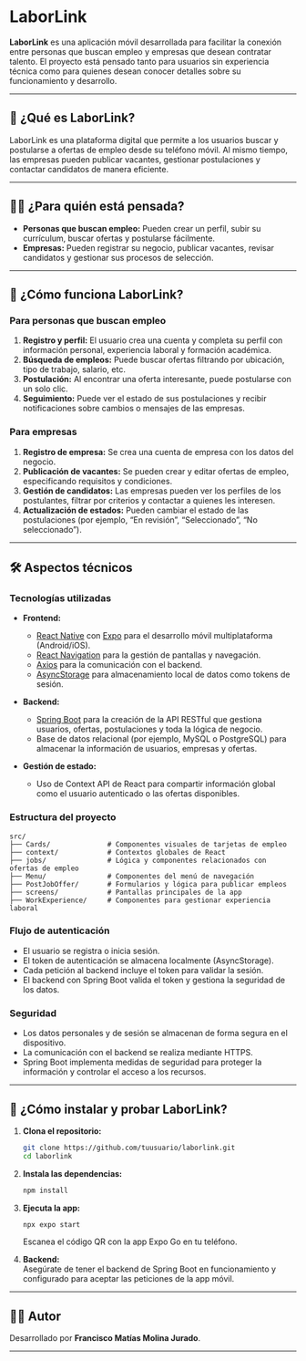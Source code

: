 # LaborLink

**LaborLink** es una aplicación móvil desarrollada para facilitar la conexión entre personas que buscan empleo y empresas que desean contratar talento. El proyecto está pensado tanto para usuarios sin experiencia técnica como para quienes desean conocer detalles sobre su funcionamiento y desarrollo.

---

## 🌟 ¿Qué es LaborLink?

LaborLink es una plataforma digital que permite a los usuarios buscar y postularse a ofertas de empleo desde su teléfono móvil. Al mismo tiempo, las empresas pueden publicar vacantes, gestionar postulaciones y contactar candidatos de manera eficiente.

---

## 🧑‍💼 ¿Para quién está pensada?

- **Personas que buscan empleo:** Pueden crear un perfil, subir su currículum, buscar ofertas y postularse fácilmente.
- **Empresas:** Pueden registrar su negocio, publicar vacantes, revisar candidatos y gestionar sus procesos de selección.

---

## 🚀 ¿Cómo funciona LaborLink?

### Para personas que buscan empleo

1. **Registro y perfil:** El usuario crea una cuenta y completa su perfil con información personal, experiencia laboral y formación académica.
2. **Búsqueda de empleos:** Puede buscar ofertas filtrando por ubicación, tipo de trabajo, salario, etc.
3. **Postulación:** Al encontrar una oferta interesante, puede postularse con un solo clic.
4. **Seguimiento:** Puede ver el estado de sus postulaciones y recibir notificaciones sobre cambios o mensajes de las empresas.

### Para empresas

1. **Registro de empresa:** Se crea una cuenta de empresa con los datos del negocio.
2. **Publicación de vacantes:** Se pueden crear y editar ofertas de empleo, especificando requisitos y condiciones.
3. **Gestión de candidatos:** Las empresas pueden ver los perfiles de los postulantes, filtrar por criterios y contactar a quienes les interesen.
4. **Actualización de estados:** Pueden cambiar el estado de las postulaciones (por ejemplo, “En revisión”, “Seleccionado”, “No seleccionado”).

---

## 🛠️ Aspectos técnicos

### Tecnologías utilizadas

- **Frontend:**

  - [React Native](https://reactnative.dev/) con [Expo](https://expo.dev/) para el desarrollo móvil multiplataforma (Android/iOS).
  - [React Navigation](https://reactnavigation.org/) para la gestión de pantallas y navegación.
  - [Axios](https://axios-http.com/) para la comunicación con el backend.
  - [AsyncStorage](https://react-native-async-storage.github.io/async-storage/) para almacenamiento local de datos como tokens de sesión.

- **Backend:**

  - [Spring Boot](https://spring.io/projects/spring-boot) para la creación de la API RESTful que gestiona usuarios, ofertas, postulaciones y toda la lógica de negocio.
  - Base de datos relacional (por ejemplo, MySQL o PostgreSQL) para almacenar la información de usuarios, empresas y ofertas.

- **Gestión de estado:**
  - Uso de Context API de React para compartir información global como el usuario autenticado o las ofertas disponibles.

### Estructura del proyecto

```
src/
├── Cards/              # Componentes visuales de tarjetas de empleo
├── context/            # Contextos globales de React
├── jobs/               # Lógica y componentes relacionados con ofertas de empleo
├── Menu/               # Componentes del menú de navegación
├── PostJobOffer/       # Formularios y lógica para publicar empleos
├── screens/            # Pantallas principales de la app
├── WorkExperience/     # Componentes para gestionar experiencia laboral
```

### Flujo de autenticación

- El usuario se registra o inicia sesión.
- El token de autenticación se almacena localmente (AsyncStorage).
- Cada petición al backend incluye el token para validar la sesión.
- El backend con Spring Boot valida el token y gestiona la seguridad de los datos.

### Seguridad

- Los datos personales y de sesión se almacenan de forma segura en el dispositivo.
- La comunicación con el backend se realiza mediante HTTPS.
- Spring Boot implementa medidas de seguridad para proteger la información y controlar el acceso a los recursos.

---

## 📲 ¿Cómo instalar y probar LaborLink?

1. **Clona el repositorio:**

   ```sh
   git clone https://github.com/tuusuario/laborlink.git
   cd laborlink
   ```

2. **Instala las dependencias:**

   ```sh
   npm install
   ```

3. **Ejecuta la app:**

   ```sh
   npx expo start
   ```

   Escanea el código QR con la app Expo Go en tu teléfono.

4. **Backend:**  
   Asegúrate de tener el backend de Spring Boot en funcionamiento y configurado para aceptar las peticiones de la app móvil.

---

## 👨‍💻 Autor

Desarrollado por **Francisco Matías Molina Jurado**.

---

